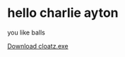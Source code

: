<!DOCTYPE html>
<html>
<body>

<h1>hello charlie ayton</h1>
<p>you like balls</p>

<a href="path_to_your_file/cloatz.exe" download>Download cloatz.exe</a>

</body>
</html>
